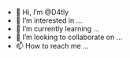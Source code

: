 - 👋 Hi, I’m @D4tly
- 👀 I’m interested in ...
- 🌱 I’m currently learning ...
- 💞️ I’m looking to collaborate on ...
- 📫 How to reach me ...

<!---
D4tly/D4tly is a ✨ special ✨ repository because its `README.md` (this file) appears on your GitHub profile.
You can click the Preview link to take a look at your changes.
--->
